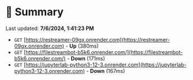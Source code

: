 # 📖 Summary
Last updated: **7/6/2024, 1:41:23 PM**

- `GET` [https://restreamer-09gx.onrender.com](https://restreamer-09gx.onrender.com) - **Up** (380ms)
- `GET` [https://filestreambot-b5k6.onrender.com/](https://filestreambot-b5k6.onrender.com/) - **Down** (171ms)
- `GET` [https://jupyterlab-python3-12-3.onrender.com](https://jupyterlab-python3-12-3.onrender.com) - **Down** (167ms)
